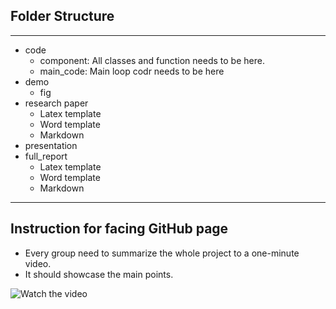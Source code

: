 ## Folder Structure
___
- code
  - component: All classes and function needs to be here.
  - main_code: Main loop codr needs to be here
- demo
  - fig
- research paper
  - Latex template
  - Word template
  - Markdown
- presentation
- full_report
  - Latex template
  - Word template
  - Markdown

___
## Instruction for facing GitHub page

- Every group need to summarize the whole project to a one-minute video.
- It should showcase the main points. 


![Watch the video](../Sample_Capstone/demo/fig/demo.gif)


